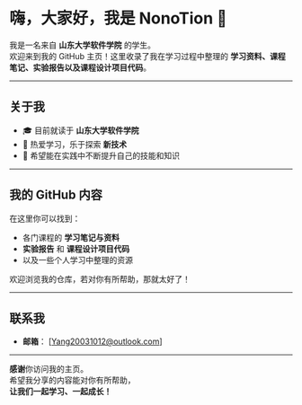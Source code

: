 # 嗨，大家好，我是 NonoTion 👋

我是一名来自 **山东大学软件学院** 的学生。  
欢迎来到我的 GitHub 主页！这里收录了我在学习过程中整理的 **学习资料、课程笔记、实验报告以及课程设计项目代码**。

---

## 关于我

- 🎓 目前就读于 **山东大学软件学院**  
- 🌱 热爱学习，乐于探索 **新技术**  
- 💼 希望能在实践中不断提升自己的技能和知识  

---

## 我的 GitHub 内容

在这里你可以找到：
- 各门课程的 **学习笔记与资料**  
- **实验报告** 和 **课程设计项目代码**  
- 以及一些个人学习中整理的资源

欢迎浏览我的仓库，若对你有所帮助，那就太好了！

---

## 联系我

- **邮箱**： [Yang20031012@outlook.com]

---

**感谢**你访问我的主页。  
希望我分享的内容能对你有所帮助，  
**让我们一起学习、一起成长！**
